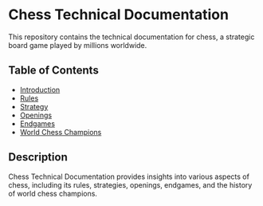 # Chess Technical Documentation

This repository contains the technical documentation for chess, a strategic board game played by millions worldwide.

## Table of Contents
- [Introduction](pages/introduction.html)
- [Rules](pages/rules.html)
- [Strategy](pages/strategy.html)
- [Openings](pages/openings.html)
- [Endgames](pages/endgames.html)
- [World Chess Champions](pages/champions.html)

## Description

Chess Technical Documentation provides insights into various aspects of chess, including its rules, strategies, openings, endgames, and the history of world chess champions.


